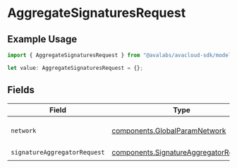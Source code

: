 # AggregateSignaturesRequest

## Example Usage

```typescript
import { AggregateSignaturesRequest } from "@avalabs/avacloud-sdk/models/operations";

let value: AggregateSignaturesRequest = {};
```

## Fields

| Field                                                                                          | Type                                                                                           | Required                                                                                       | Description                                                                                    | Example                                                                                        |
| ---------------------------------------------------------------------------------------------- | ---------------------------------------------------------------------------------------------- | ---------------------------------------------------------------------------------------------- | ---------------------------------------------------------------------------------------------- | ---------------------------------------------------------------------------------------------- |
| `network`                                                                                      | [components.GlobalParamNetwork](../../models/components/globalparamnetwork.md)                 | :heavy_minus_sign:                                                                             | Either mainnet or testnet/fuji.                                                                | mainnet                                                                                        |
| `signatureAggregatorRequest`                                                                   | [components.SignatureAggregatorRequest](../../models/components/signatureaggregatorrequest.md) | :heavy_check_mark:                                                                             | N/A                                                                                            |                                                                                                |